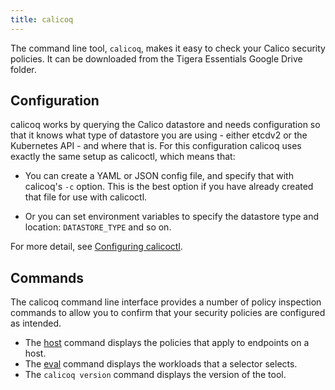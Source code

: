 ```yaml
---
title: calicoq
---
```


The command line tool, `calicoq`, makes it easy to check your Calico security
policies.  It can be downloaded from the Tigera Essentials Google Drive folder.

## Configuration

calicoq works by querying the Calico datastore and needs configuration so that
it knows what type of datastore you are using - either etcdv2 or the Kubernetes
API - and where that is.  For this configuration calicoq uses exactly the same
setup as calicoctl, which means that:

- You can create a YAML or JSON config file, and specify that with calicoq's
  `-c` option.  This is the best option if you have already created that file
  for use with calicoctl.

- Or you can set environment variables to specify the datastore type and
  location: `DATASTORE_TYPE` and so on.

For more detail, see
[Configuring calicoctl]({{site.baseurl}}/{{page.version}}/reference/calicoctl/setup).

## Commands

The calicoq command line interface provides a number of policy inspection
commands to allow you to confirm that your security policies are configured
as intended.

- The [host]({{site.baseurl}}/{{page.version}}/reference/calicoq/host) command
  displays the policies that apply to endpoints on a host.
- The [eval]({{site.baseurl}}/{{page.version}}/reference/calicoq/eval) command
  displays the workloads that a selector selects.
- The `calicoq version` command displays the version of the tool.
